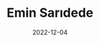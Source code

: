 ---
title: "Emin Sarıdede"
img: people/profile.webp
collection: people
date: 2022-12-04
type: Undergraduate
---